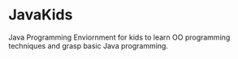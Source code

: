 # JavaKids
Java Programming Enviornment for kids to learn OO programming techniques and grasp basic Java programming. 
